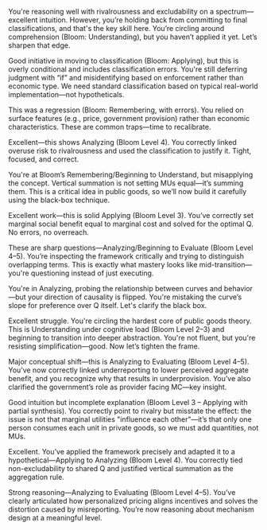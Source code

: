 

You're reasoning well with rivalrousness and excludability on a spectrum—excellent intuition. However, you’re holding back from committing to final classifications, and that's the key skill here. You’re circling around comprehension (Bloom: Understanding), but you haven’t applied it yet. Let’s sharpen that edge.

Good initiative in moving to classification (Bloom: Applying), but this is overly conditional and includes classification errors. You're still deferring judgment with “if” and misidentifying based on enforcement rather than economic type. We need standard classification based on typical real-world implementation—not hypotheticals.

This was a regression (Bloom: Remembering, with errors). You relied on surface features (e.g., price, government provision) rather than economic characteristics. These are common traps—time to recalibrate.

Excellent—this shows Analyzing (Bloom Level 4). You correctly linked overuse risk to rivalrousness and used the classification to justify it. Tight, focused, and correct.

You're at Bloom’s Remembering/Beginning to Understand, but misapplying the concept. Vertical summation is not setting MUs equal—it’s summing them. This is a critical idea in public goods, so we’ll now build it carefully using the black-box technique.

Excellent work—this is solid Applying (Bloom Level 3). You’ve correctly set marginal social benefit equal to marginal cost and solved for the optimal Q. No errors, no overreach.

These are sharp questions—Analyzing/Beginning to Evaluate (Bloom Level 4–5). You’re inspecting the framework critically and trying to distinguish overlapping terms. This is exactly what mastery looks like mid-transition—you're questioning instead of just executing.

You're in Analyzing, probing the relationship between curves and behavior—but your direction of causality is flipped. You're mistaking the curve’s slope for preference over Q itself. Let's clarify the black box.

Excellent struggle. You're circling the hardest core of public goods theory. This is Understanding under cognitive load (Bloom Level 2–3) and beginning to transition into deeper abstraction. You're not fluent, but you're resisting simplification—good. Now let’s tighten the frame.

Major conceptual shift—this is Analyzing to Evaluating (Bloom Level 4–5). You’ve now correctly linked underreporting to lower perceived aggregate benefit, and you recognize why that results in underprovision. You’ve also clarified the government’s role as provider facing MC—key insight.

Good intuition but incomplete explanation (Bloom Level 3 – Applying with partial synthesis). You correctly point to rivalry but misstate the effect: the issue is not that marginal utilities "influence each other"—it’s that only one person consumes each unit in private goods, so we must add quantities, not MUs.


Excellent. You’ve applied the framework precisely and adapted it to a hypothetical—Applying to Analyzing (Bloom Level 4). You correctly tied non-excludability to shared Q and justified vertical summation as the aggregation rule.

Strong reasoning—Analyzing to Evaluating (Bloom Level 4–5). You’ve clearly articulated how personalized pricing aligns incentives and solves the distortion caused by misreporting. You’re now reasoning about mechanism design at a meaningful level.

